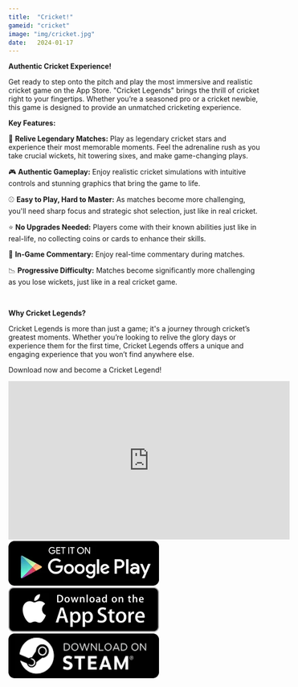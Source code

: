 ```yaml
---
title:  "Cricket!"
gameid: "cricket"
image: "img/cricket.jpg"
date:   2024-01-17
---
```


**Authentic Cricket Experience!**

Get ready to step onto the pitch and play the most immersive and realistic cricket game on the App Store. "Cricket Legends" brings the thrill of cricket right to your fingertips. Whether you’re a seasoned pro or a cricket newbie, this game is designed to provide an unmatched cricketing experience.

**Key Features:**

🔄 **Relive Legendary Matches:** Play as legendary cricket stars and experience their most memorable moments. Feel the adrenaline rush as you take crucial wickets, hit towering sixes, and make game-changing plays.

🎮 **Authentic Gameplay:** Enjoy realistic cricket simulations with intuitive controls and stunning graphics that bring the game to life.

⚾ **Easy to Play, Hard to Master:** As matches become more challenging, you'll need sharp focus and strategic shot selection, just like in real cricket.

⭐ **No Upgrades Needed:** Players come with their known abilities just like in real-life, no collecting coins or cards to enhance their skills.

💬 **In-Game Commentary:** Enjoy real-time commentary during matches.

📉 **Progressive Difficulty:** Matches become significantly more challenging as you lose wickets, just like in a real cricket game.

<br/>

**Why Cricket Legends?**  

Cricket Legends is more than just a game; it's a journey through cricket’s greatest moments. Whether you’re looking to relive the glory days or experience them for the first time, Cricket Legends offers a unique and engaging experience that you won’t find anywhere else.

Download now and become a Cricket Legend!

<div class="video-container">
    <iframe width="560" height="315" src="https://www.youtube.com/embed/QTXwpHocYME" frameborder="0"
            allow="autoplay; encrypted-media" allowfullscreen></iframe>
</div>
<div class="download-buttons">
    <a target="_blank"
       href="https://play.google.com/store/apps/details?id=com.rgyani.cricket.ipl">
        <img class="link" src="img/ui/playstore.png"></a>
    <a target="_blank"
       href="https://apps.apple.com/us/app/cricket-legends/id6470269023">
        <img class="link" src="img/ui/appstore.png"></a>
</div>
<div class="download-buttons">
    <a target="_blank"
       href="https://store.steampowered.com/app/3091200">
        <img class="link" src="img/ui/steam.png"></a>
</div>